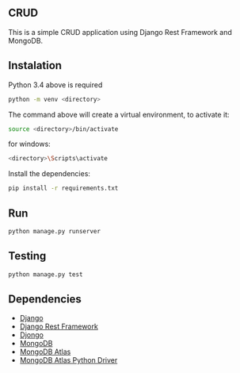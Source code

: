 ## CRUD

This is a simple CRUD application using Django Rest Framework and MongoDB.

## Instalation

Python 3.4 above is required

```sh
python -m venv <directory>
```

The command above will create a virtual environment, to activate it:

```sh
source <directory>/bin/activate
```

for windows:

```sh
<directory>\Scripts\activate
```

Install the dependencies:

```sh
pip install -r requirements.txt
```

## Run

```sh
python manage.py runserver
```

## Testing
    
```sh
python manage.py test
```

## Dependencies

- [Django](https://www.djangoproject.com/)
- [Django Rest Framework](https://www.django-rest-framework.org/)
- [Djongo](https://www.djongomapper.com/)
- [MongoDB](https://www.mongodb.com/)
- [MongoDB Atlas](https://www.mongodb.com/cloud/atlas)
- [MongoDB Atlas Python Driver](https://pypi.org/project/pymongo/)



